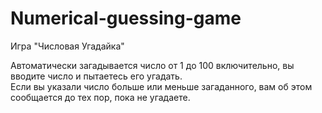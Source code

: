 # Numerical-guessing-game
Игра "Числовая Угадайка"

Автоматически загадывается число от 1 до 100 включительно, вы вводите число и пытаетесь его угадать.  
Если вы указали число больше или меньше загаданного, вам об этом сообщается до тех пор, пока не угадаете.
